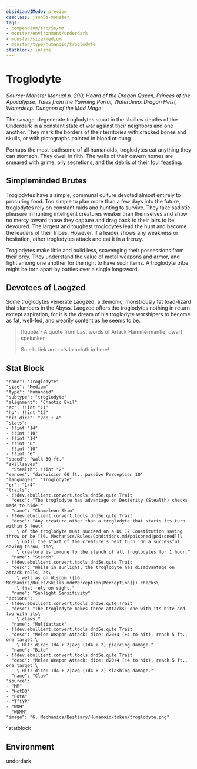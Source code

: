 ```yaml
---
obsidianUIMode: preview
cssclass: json5e-monster
tags:
- compendium/src/5e/mm
- monster/environment/underdark
- monster/size/medium
- monster/type/humanoid/troglodyte
statblock: inline
---
```

# Troglodyte
*Source: Monster Manual p. 290, Hoard of the Dragon Queen, Princes of the Apocalypse, Tales from the Yawning Portal, Waterdeep: Dragon Heist, Waterdeep: Dungeon of the Mad Mage*  

The savage, degenerate troglodytes squat in the shallow depths of the Underdark in a constant state of war against their neighbors and one another. They mark the borders of their territories with cracked bones and skulls, or with pictographs painted in blood or dung.

Perhaps the most loathsome of all humanoids, troglodytes eat anything they can stomach. They dwell in filth. The walls of their cavern homes are smeared with grime, oily secretions, and the debris of their foul feasting.

## Simpleminded Brutes

Troglodytes have a simple, communal culture devoted almost entirely to procuring food. Too simple to plan more than a few days into the future, troglodytes rely on constant raids and hunting to survive. They take sadistic pleasure in hunting intelligent creatures weaker than themselves and show no mercy toward those they capture and drag back to their lairs to be devoured. The largest and toughest troglodytes lead the hunt and become the leaders of their tribes. However, if a leader shows any weakness or hesitation, other troglodytes attack and eat it in a frenzy.

Troglodytes make little and build less, scavenging their possessions from their prey. They understand the value of metal weapons and armor, and fight among one another for the right to have such items. A troglodyte tribe might be torn apart by battles over a single longsword.

## Devotees of Laogzed

Some troglodytes venerate Laogzed, a demonic, monstrously fat toad-lizard that slumbers in the Abyss. Laogzed offers the troglodytes nothing in return except aspiration, for it is the dream of his troglodyte worshipers to become as fat, well-fed, and wearily content as he seems to be.

> [!quote]- A quote from Last words of Arlack Hammermantle, dwarf spelunker  
> 
> Smells liek an orc's loincloth in here!


## Stat Block

```statblock
"name": "Troglodyte"
"size": "Medium"
"type": "humanoid"
"subtype": "troglodyte"
"alignment": "Chaotic Evil"
"ac": !!int "11"
"hp": !!int "13"
"hit_dice": "2d8 + 4"
"stats":
- !!int "14"
- !!int "10"
- !!int "14"
- !!int "6"
- !!int "10"
- !!int "6"
"speed": "walk 30 ft."
"skillsaves":
  "Stealth": !!int "2"
"senses": "darkvision 60 ft., passive Perception 10"
"languages": "Troglodyte"
"cr": "1/4"
"traits":
- !!dev.ebullient.convert.tools.dnd5e.qute.Trait
  "desc": "The troglodyte has advantage on Dexterity (Stealth) checks made to hide."
  "name": "Chameleon Skin"
- !!dev.ebullient.convert.tools.dnd5e.qute.Trait
  "desc": "Any creature other than a troglodyte that starts its turn within 5 feet\
    \ of the troglodyte must succeed on a DC 12 Constitution saving throw or be [[6. Mechanics/Rules/Conditions.md#poisoned|poisoned]]\
    \ until the start of the creature's next turn. On a successful saving throw, the\
    \ creature is immune to the stench of all troglodytes for 1 hour."
  "name": "Stench"
- !!dev.ebullient.convert.tools.dnd5e.qute.Trait
  "desc": "While in sunlight, the troglodyte has disadvantage on attack rolls, as\
    \ well as on Wisdom ([[6. Mechanics/Rules/Skills.md#Perception|Perception]]) checks\
    \ that rely on sight."
  "name": "Sunlight Sensitivity"
"actions":
- !!dev.ebullient.convert.tools.dnd5e.qute.Trait
  "desc": "The troglodyte makes three attacks: one with its bite and two with its\
    \ claws."
  "name": "Multiattack"
- !!dev.ebullient.convert.tools.dnd5e.qute.Trait
  "desc": "Melee Weapon Attack: dice: d20+4 (+4 to hit), reach 5 ft., one target.\
    \ Hit: dice: 1d4 + 2|avg (1d4 + 2) piercing damage."
  "name": "Bite"
- !!dev.ebullient.convert.tools.dnd5e.qute.Trait
  "desc": "Melee Weapon Attack: dice: d20+4 (+4 to hit), reach 5 ft., one target.\
    \ Hit: dice: 1d4 + 2|avg (1d4 + 2) slashing damage."
  "name": "Claw"
"source":
- "MM"
- "HotDQ"
- "PotA"
- "TftYP"
- "WDH"
- "WDMM"
"image": "6. Mechanics/Bestiary/Humanoid/token/troglodyte.png"
```
^statblock

## Environment

underdark